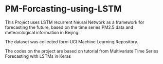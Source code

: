 # PM-Forcasting-using-LSTM

This Project uses LSTM recurrent Neural Network as a framework for forecasting the future, based on the time series PM2.5 data and meteorological information in Beijing.

The dataset was collected form UCI Machine Learning Repository. 

The codes on the project are based on tutorial from Multivariate Time Series Forecasting with LSTMs in Keras
